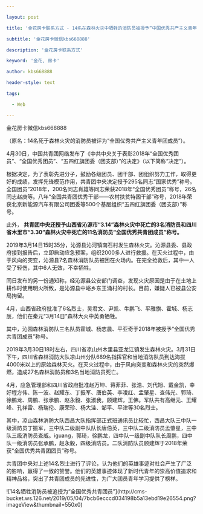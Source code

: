 ---
layout: post
title: '金花房卡联系方式 - 14名在森林火灾中牺牲的消防员被授予“中国优秀共产主义青年团成员”称号。'
subtitle: '金花房卡微信kbs668888'
description: '金花房卡联系方式'
keyword: '金花, 房卡'
author: kbs668888
header-style: text
tags:
  - Web
---
金花房卡微信kbs668888

（原名：14名死于森林火灾的消防员被评为“全国优秀共产主义青年团成员”）。

4月30日，中国共青团网络发布了《中共中央关于表彰2018年“全国优秀团员”、“全国优秀团员”、“五四红旗团委（团支部）”的决定》（以下简称“决定”）。

根据决定，为了表彰先进分子，鼓励各级团员、团干部、团组织努力工作，取得更好的成绩，发挥先锋模范作用，共青团中央决定授予295名同志“国家优秀”称号。全国团员”2018年，200名同志肖雄等同志荣获2018年“全国优秀团员”称号，26名同志赵庚等。八年“全国共青团优秀干部——农村扶贫特困干部”称号，2018年荣获北京新能源汽车有限公司团委等500个基层组织“五四红旗团委（团支部）”称号。

此外，
**共青团中央还授予山西省沁源市“3.14”森林火灾中死亡的3名消防员和四川省木里市“3.30”森林火灾中死亡的11名消防员“全国优秀共青团成员”称号。**

2019年3月14日15时35分，沁源县沁河镇南石村发生森林火灾。沁源县委、县政府接到报告后，立即启动应急预案，组织2000多人进行救援。在灭火过程中，由于风向的突变，沁源县7名森林消防队员被困在火场内。在完全抢救后，其中一人受了轻伤，其中6人无效，不幸牺牲。

同日发布的另一份通知称，经沁源县公安部门调查，发现火灾原因是由于在土地上耕作时使用明火所致，是沁源县中峪乡东王涌村的村长。目前，嫌疑人已被县公安局拘留。

4月，山西省政府批准了6名烈士，吴君文、尹凯、牛鹏飞、平雅旗、霍城、杨志辰，他们在秦元“3月14日”森林大火中英勇牺牲。

其中，沁园森林消防队三名队员霍城、杨志晨、平亚奇于2018年被授予“全国优秀共青团成员”称号。

2019年3月30日18时左右，四川省凉山州木里县亚龙江镇发生森林火灾。3月31日下午，四川省森林消防大队凉山州分队689名指挥官和当地消防队员到达海拔4000米以上的原始森林灭火。在灭火过程中，由于风向突变和森林火灾的突然爆燃，造成27名森林消防员和3名当地消防员死亡。

4月，应急管理部和四川省政府批准赵万坤、蒋菲菲、张浩、刘代旭、戴金凯，幸好程方伟、陈一波、赵耀东、丁振军、唐伯英、李凌红、孟肇星、查伟光、郭琦、徐鹏龙、周鹏、张承鹏、赵永毅、张淑我，顾建辉，王佛。军队共有高继元、王耀峰、孔祥雷、杨瑞伦、康荣珍、杨大洼、邹平、平津等30名烈士。

其中，凉山森林消防大队西昌大队指挥部正式班通讯员比较忙，西昌大队三中队一级消防员丁振军，三中队二级副中队队长唐伯英，三中队二级消防员孟肇星，三中队三级消防员查威。iguang，郭琦，徐鹏龙，四中队一级副中队队长周鹏，四中队一级消防员张承鹏，赵永毅，四级消防员。二队消防队员顾建辉于2018年荣获“全国优秀共青团团员”称号。

共青团中央对上述14名烈士进行了评论，认为他们的英雄事迹对社会产生了广泛的影响，赢得了一致的赞誉。他们的英雄事迹体现了新时代青年的崇高价值追求和精神品格，突出了共青团成员的先进性，为广大团员青年学习提供了榜样。

![14名牺牲消防员被追授为“全国优秀共青团员”](http://cms-
bucket.ws.126.net/2019/05/04/7bcb6ecccd034198b5a13ebd19e26554.png?imageView&thumbnail=550x0)  


